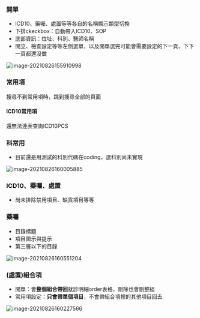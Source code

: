 ### 開單

- ICD10、藥囑、處置等等各自的名稱顯示類型切換
- 下排ckeckbox：自動帶入ICD10、SOP
- 底部資訊：位址、科別、醫師名稱
- 開立、檢查設定等等左側選單，以及開單選完可能會需要設定的下一頁、下下一頁都還沒做

![image-20210826155910998](C:\note\his--note\his_clin\img\image-20210826155910998.png)



### 常用項

搜尋不到常用項時，跳到搜尋全部的頁面

#### ICD10常用項

還無法連表查詢ICD10PCS



### 科常用

- 目前還是用測試的科別代碼在coding，選科別尚未實現

![image-20210826160005885](C:\note\his--note\his_clin\img\image-20210826160005885.png)

### ICD10、藥囑、處置

- 尚未排除禁用項目、缺貨項目等等

### 藥囑

- 目錄標題
- 項目圖示與提示
- 第三層以下的目錄

![image-20210826160551204](C:\note\his--note\his_clin\img\image-20210826160551204.png)

### (處置)組合項

- 開單：會**整個組合帶回**就診明細order表格，刪除也會刪整組
- 常用項設定：**只會帶單個項目**，不會帶組合項裡的其他項目回去

![image-20210826160227566](C:\note\his--note\his_clin\img\image-20210826160227566.png)



